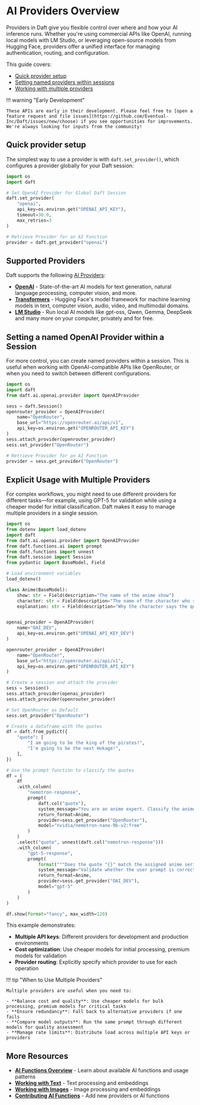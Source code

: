 # AI Providers Overview

Providers in Daft give you flexible control over where and how your AI inference runs. Whether you're using commercial APIs like OpenAI, running local models with LM Studio, or leveraging open-source models from Hugging Face, providers offer a unified interface for managing authentication, routing, and configuration.

This guide covers:

- [Quick provider setup](#quick-provider-setup)
- [Setting named providers within sessions](#setting-a-named-openai-provider-within-a-session)
- [Working with multiple providers](#explicit-usage-with-multiple-providers)

!!! warning "Early Development"

    These APIs are early in their development. Please feel free to [open a feature request and file issues](https://github.com/Eventual-Inc/Daft/issues/new/choose) if you see opportunities for improvements. We're always looking for inputs from the community!

## Quick provider setup

The simplest way to use a provider is with `daft.set_provider()`, which configures a provider globally for your Daft session:

```python
import os
import daft

# Set OpenAI Provider for Global Daft Session
daft.set_provider(
    "openai",
    api_key=os.environ.get("OPENAI_API_KEY"),
    timeout=30.0,
    max_retries=3
)

# Retrieve Provider for an AI Function
provider = daft.get_provider("openai")
```

## Supported Providers

Daft supports the following [AI Providers](../api/ai.md#providers):

- **[OpenAI](https://platform.openai.com/docs/api-reference/introduction)** - State-of-the-art AI models for text generation, natural language processing, computer vision, and more.
- **[Transformers](https://huggingface.co/docs/transformers/index)** - Hugging Face's model framework for machine learning models in text, computer vision, audio, video, and multimodal domains.
- **[LM Studio](https://lmstudio.ai/)** - Run local AI models like gpt-oss, Qwen, Gemma, DeepSeek and many more on your computer, privately and for free.

## Setting a named OpenAI Provider within a Session

For more control, you can create named providers within a session. This is useful when working with OpenAI-compatible APIs like OpenRouter, or when you need to switch between different configurations.

```python
import os
import daft
from daft.ai.openai.provider import OpenAIProvider

sess = daft.Session()
openrouter_provider = OpenAIProvider(
    name="OpenRouter",
    base_url="https://openrouter.ai/api/v1",
    api_key=os.environ.get("OPENROUTER_API_KEY")
)
sess.attach_provider(openrouter_provider)
sess.set_provider("OpenRouter")

# Retrieve Provider for an AI Function
provider = sess.get_provider("OpenRouter")
```

## Explicit Usage with Multiple Providers

For complex workflows, you might need to use different providers for different tasks—for example, using GPT-5 for validation while using a cheaper model for initial classification. Daft makes it easy to manage multiple providers in a single session.

```python
import os
from dotenv import load_dotenv
import daft
from daft.ai.openai.provider import OpenAIProvider
from daft.functions.ai import prompt
from daft.functions import unnest
from daft.session import Session
from pydantic import BaseModel, Field

# Load environment variables
load_dotenv()

class Anime(BaseModel):
    show: str = Field(description="The name of the anime show")
    character: str = Field(description="The name of the character who says the quote")
    explanation: str = Field(description="Why the character says the quote")


openai_provider = OpenAIProvider(
    name="OAI_DEV",
    api_key=os.environ.get("OPENAI_API_KEY_DEV")
)

openrouter_provider = OpenAIProvider(
    name="OpenRouter",
    base_url="https://openrouter.ai/api/v1",
    api_key=os.environ.get("OPENROUTER_API_KEY")
)

# Create a session and attach the provider
sess = Session()
sess.attach_provider(openai_provider)
sess.attach_provider(openrouter_provider)

# Set OpenRouter as Default
sess.set_provider("OpenRouter")

# Create a dataframe with the quotes
df = daft.from_pydict({
    "quote": [
        "I am going to be the king of the pirates!",
        "I'm going to be the next Hokage!",
    ],
})

# Use the prompt function to classify the quotes
df = (
    df
    .with_column(
        "nemotron-response",
        prompt(
            daft.col("quote"),
            system_message="You are an anime expert. Classify the anime based on the text and returns the name, character, and quote.",
            return_format=Anime,
            provider=sess.get_provider("OpenRouter"),
            model="nvidia/nemotron-nano-9b-v2:free"
        )
    )
    .select("quote", unnest(daft.col("nemotron-response")))
    .with_column(
        "gpt-5-response",
        prompt(
            format("""Does the quote "{}" match the assigned anime series name {} and attributed character {}""", daft.col("quote"), daft.col("show"), daft.col("character")),
            system_message="Validate whether the user prompt is correct or not.",
            return_format=Anime,
            provider=sess.get_provider("OAI_DEV"),
            model="gpt-5"
        )
    )
)

df.show(format="fancy", max_width=120)
```

This example demonstrates:

- **Multiple API keys**: Different providers for development and production environments
- **Cost optimization**: Use cheaper models for initial processing, premium models for validation
- **Provider routing**: Explicitly specify which provider to use for each operation

!!! tip "When to Use Multiple Providers"

    Multiple providers are useful when you need to:

    - **Balance cost and quality**: Use cheaper models for bulk processing, premium models for critical tasks
    - **Ensure redundancy**: Fall back to alternative providers if one fails
    - **Compare model outputs**: Run the same prompt through different models for quality assessment
    - **Manage rate limits**: Distribute load across multiple API keys or providers

## More Resources

- **[AI Functions Overview](ai-functions.md)** - Learn about available AI functions and usage patterns
- **[Working with Text](text.md)** - Text processing and embeddings
- **[Working with Images](images.md)** - Image processing and embeddings
- **[Contributing AI Functions](../contributing/contributing-ai-functions.md)** - Add new providers or AI functions
